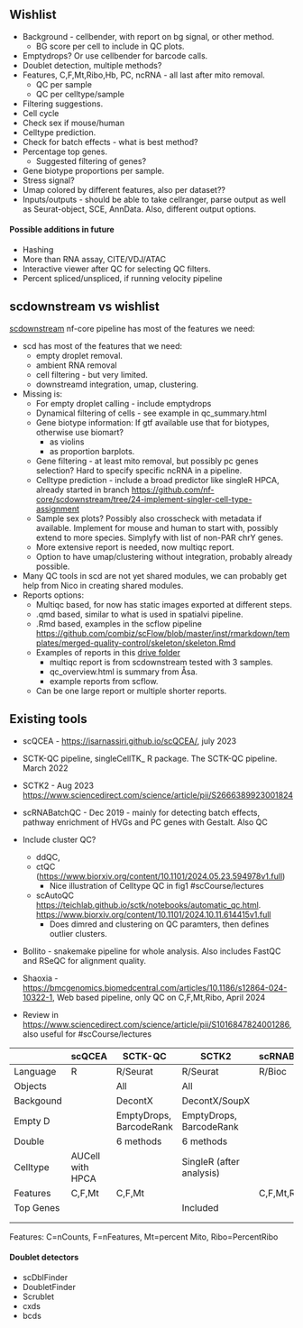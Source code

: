 ## Wishlist

- Background - cellbender, with report on bg signal, or other method.
	- BG score per cell to include in QC plots.
- Emptydrops? Or use cellbender for barcode calls.
- Doublet detection, multiple methods?
- Features, C,F,Mt,Ribo,Hb, PC, ncRNA - all last after mito removal.
	- QC per sample
	- QC per celltype/sample
- Filtering suggestions.
- Cell cycle
- Check sex if mouse/human
- Celltype prediction.
- Check for batch effects - what is best method?
- Percentage top genes.
	- Suggested filtering of genes?
- Gene biotype proportions per sample.
- Stress signal?
- Umap colored by different features, also per dataset??
- Inputs/outputs - should be able to take cellranger, parse output as well as Seurat-object, SCE, AnnData. Also, different output options.

#### Possible additions in future
- Hashing
- More than RNA assay, CITE/VDJ/ATAC
- Interactive viewer after QC for selecting QC filters.
- Percent spliced/unspliced, if running velocity pipeline

## scdownstream vs wishlist

[scdownstream](https://nf-co.re/scdownstream/dev/) nf-core pipeline has most of the features we need:

- scd has most of the features that we need:
	- empty droplet removal.
	- ambient RNA removal
	- cell filtering - but very limited.
	- downstreamd integration, umap, clustering.
- Missing is:
	- For empty droplet calling - include emptydrops
	- Dynamical filtering of cells - see example in qc_summary.html
	- Gene biotype information: If gtf available use that for biotypes, otherwise use biomart?
		- as violins
		- as proportion barplots.
	- Gene filtering - at least mito removal, but possibly pc genes selection? Hard to specify specific ncRNA in a pipeline.
	- Celltype prediction - include a broad predictor like singleR HPCA, already started in branch https://github.com/nf-core/scdownstream/tree/24-implement-singler-cell-type-assignment
	- Sample sex plots? Possibly also crosscheck with metadata if available. Implement for mouse and human to start with, possibly extend to more species. Simplyfy with list of non-PAR chrY genes.
	- More extensive report is needed, now multiqc report. 
	- Option to have umap/clustering without integration, probably already possible.
- Many QC tools in scd are not yet shared modules, we can probably get help from Nico in creating shared modules.
- Reports options:
	- Multiqc based, for now has static images exported at different steps.
	- .qmd based, similar to what is used in spatialvi pipeline. 
	- .Rmd based, examples in the scflow pipeline https://github.com/combiz/scFlow/blob/master/inst/rmarkdown/templates/merged-quality-control/skeleton/skeleton.Rmd
	- Examples of reports in this [drive folder](https://drive.google.com/drive/folders/1mAfAw0IBc4j_w_aX7jZEz0dVFbqYEg4V?usp=sharing) 
		- multiqc report is from scdownstream tested with 3 samples.
		- qc_overview.html is summary from Åsa.
		- example reports from scflow. 
	- Can be one large report or multiple shorter reports. 




## Existing tools

- scQCEA - https://isarnassiri.github.io/scQCEA/, july 2023
- SCTK-QC pipeline, singleCellTK_ R package. The SCTK-QC pipeline. March 2022
- SCTK2 - Aug 2023 https://www.sciencedirect.com/science/article/pii/S2666389923001824
- scRNABatchQC - Dec 2019 - mainly for detecting batch effects, pathway enrichment of HVGs and PC genes with Gestalt. Also QC 
- Include cluster QC? 
	- ddQC, 
	- ctQC (https://www.biorxiv.org/content/10.1101/2024.05.23.594978v1.full)
		- Nice illustration of Celltype QC in fig1 #scCourse/lectures 
	- scAutoQC https://teichlab.github.io/sctk/notebooks/automatic_qc.html. https://www.biorxiv.org/content/10.1101/2024.10.11.614415v1.full
		- Does dimred and clustering on QC paramters, then defines outlier clusters. 

- Bollito - snakemake pipeline for whole analysis. Also includes FastQC and RSeQC for alignment quality.
- Shaoxia - https://bmcgenomics.biomedcentral.com/articles/10.1186/s12864-024-10322-1, Web based pipeline, only QC on C,F,Mt,Ribo, April 2024
- Review in https://www.sciencedirect.com/science/article/pii/S1016847824001286, also useful for #scCourse/lectures

|           | scQCEA           | SCTK-QC                 | SCTK2                    | scRNABatchQC | Bollito                    |
| --------- | ---------------- | ----------------------- | ------------------------ | ------------ | -------------------------- |
| Language  | R                | R/Seurat                | R/Seurat                 | R/Bioc       | Snakemake                  |
| Objects   |                  | All                     | All                      |              |                            |
| Backgound |                  | DecontX                 | DecontX/SoupX            |              |                            |
| Empty D   |                  | EmptyDrops, BarcodeRank | EmptyDrops, BarcodeRank  |              |                            |
| Double    |                  | 6 methods               | 6 methods                |              |                            |
| Celltype  | AUCell with HPCA |                         | SingleR (after analysis) |              | MSigDB and DGE per cluster |
| Features  | C,F,Mt           | C,F,Mt                  |                          | C,F,Mt,Ribo  | C,F,Mt,Ribo                |
| Top Genes |                  |                         | Included                 |              |                            |
|           |                  |                         |                          |              |                            |
|           |                  |                         |                          |              |                            |



Features: C=nCounts, F=nFeatures, Mt=percent Mito, Ribo=PercentRibo


#### Doublet detectors

- scDblFinder
- DoubletFinder
- Scrublet
- cxds
- bcds


